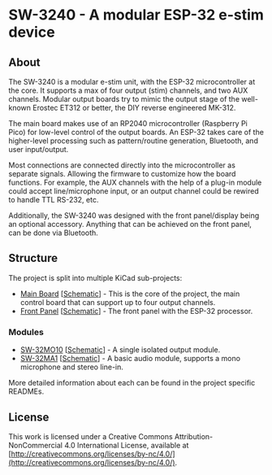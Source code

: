 # SW-3240 - A modular ESP-32 e-stim device

## About
The SW-3240 is a modular e-stim unit, with the ESP-32 microcontroller at the core. It supports a max of four output (stim) channels, and two AUX channels.
Modular output boards try to mimic the output stage of the well-known Erostec ET312 or better, the DIY reverse engineered MK-312.

The main board makes use of an RP2040 microcontroller (Raspberry Pi Pico) for low-level control of the output boards. An ESP-32 takes care of the higher-level processing such as pattern/routine generation, Bluetooth, and user input/output.

Most connections are connected directly into the microcontroller as separate signals. Allowing the firmware to customize how the board functions.
For example, the AUX channels with the help of a plug-in module could accept line/microphone input, or an output channel could be rewired to handle TTL RS-232, etc.

Additionally, the SW-3240 was designed with the front panel/display being an optional accessory. Anything that can be achieved on the front panel, can be done via Bluetooth.

## Structure
The project is split into multiple KiCad sub-projects:
- [Main Board](/hardware/pcb/main_board) [[Schematic](/hardware/pcb/main_board/SW-3240.pdf)] - This is the core of the project, the main control board that can support up to four output channels.
- [Front Panel](/hardware/pcb/front_panel) [[Schematic](/hardware/pcb/front_panel/SW-3240FP.pdf)] - The front panel with the ESP-32 processor.

### Modules
- [SW-32MO10](/hardware/pcb/modules/output/SW-32MO10) [[Schematic](/hardware/pcb/modules/output/SW-32MO10/SW-32MO10.pdf)] - A single isolated output module.
- [SW-32MA1](/hardware/pcb/modules/audio/SW-32MA1) [[Schematic](/hardware/pcb/modules/audio/SW-32MA1/SW-32MA1.pdf)] - A basic audio module, supports a mono microphone and stereo line-in.

More detailed information about each can be found in the project specific READMEs.

## License
This work is licensed under a Creative Commons Attribution-NonCommercial 4.0 International License, available at
[http://creativecommons.org/licenses/by-nc/4.0/](http://creativecommons.org/licenses/by-nc/4.0/).
